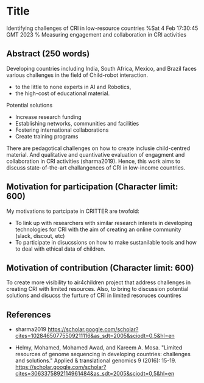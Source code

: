 # Title
Identifying challenges of CRI in low-resource countries %Sat  4 Feb 17:30:45 GMT 2023
% Measuring engagement and collaboration in CRI activities 

## Abstract (250 words)
Developing countries including India, South Africa, Mexico, and Brazil faces various challenges in the field of Child-robot interaction.
* to the little to none experts in AI and Robotics,
* the high-cost of educational material.

Potential solutions
* Increase research funding
* Establishing networks, communities and facilities
* Fostering international collaborations
* Create training programs

There are pedagotical challenges on how to create inclusie child-centred material.
And qualitative and quantivative evaluation of engagment and collaboration in CRI activities (sharma2019).
Hence, this work aims to discuss state-of-the-art challangences of CRI in low-income countries.


## Motivation for participation (Character limit: 600)
My motivations to partcipate in CRITTER are twofold:
* To link up with researchers with similar research interets in developing technologies for CRI with the aim of creating an online community (slack, discout, etc)
* To participate in disucssions on how to make sustanilable tools and how to deal with ethical data of children.

## Motivation of contribution (Character limit: 600)
To create more visibility to air4children project that address challenges in creating CRI with limited resources.
Also, to bring to discussion potential solutions and disucss the furture of CRI in limited resoruces countires


## References
* sharma2019
https://scholar.google.com/scholar?cites=10284650775509211116&as_sdt=2005&sciodt=0,5&hl=en

* Helmy, Mohamed, Mohamed Awad, and Kareem A. Mosa. "Limited resources of genome sequencing in developing countries: challenges and solutions." Applied & translational genomics 9 (2016): 15-19.
https://scholar.google.com/scholar?cites=3063375892114961484&as_sdt=2005&sciodt=0,5&hl=en  





